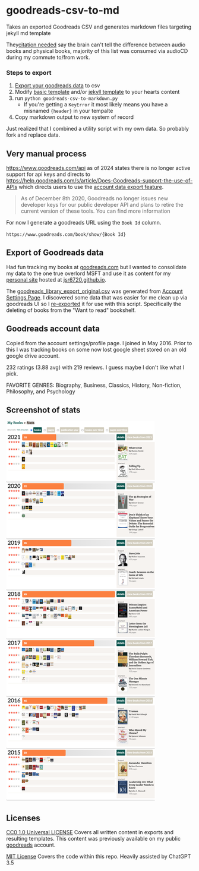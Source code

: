 # goodreads-csv-to-md

Takes an exported Goodreads CSV and generates markdown files targeting jekyll md template

They[citation needed](https://xkcd.com/285/) say the brain can't tell the difference between audio books and physical books, majority of this list was consumed via audioCD during my commute to/from work.

### Steps to export

1. [Export your goodreads data](#export-of-goodreads-data) to csv
2. Modify [basic template](/md-template.md) and/or [jekyll template](/jekyll-template.md) to your hearts content
3. run ```python goodreads-csv-to-markdown.py```
    * If you're getting a ```KeyError``` it most likely means you have a misnamed ```{header}``` in your tempalte
4. Copy markdown output to new system of record

Just realized that I combined a utility script with my own data. So probably fork and replace data.

## Very manual process

https://www.goodreads.com/api as of 2024 states there is no longer active support for api keys and directs to https://help.goodreads.com/s/article/Does-Goodreads-support-the-use-of-APIs which directs users to use the [account data export feature](#export-of-goodreads-data).

> As of December 8th 2020, Goodreads no longer issues new developer keys for our public developer API and plans to retire the current version of these tools. You can find more information 

For now I generate a goodreads URL using the `Book Id` column.

`https://www.goodreads.com/book/show/{Book Id}`

## Export of Goodreads data

Had fun tracking my books at [goodreads.com](https://www.goodreads.com) but I wanted to consolidate my data to the one true overlord MSFT and use it as content for my [personal site](https://jsrowe.com) hosted at [jsr6720.github.io](https://github.com/jsr6720/jsr6720.github.io).

The [goodreads_library_export_original.csv](./goodreads_library_export_original.csv) was generated from [Account Settings Page](https://help.goodreads.com/s/article/How-do-I-get-a-copy-of-my-data-from-Goodreads). I discovered some data that was easier for me clean up via goodreads UI so I [re-exported](./goodreads_library_export.csv) it for use with this script. Specifically the deleting of books from the "Want to read" bookshelf.

## Goodreads account data

Copied from the account settings/profile page. I joined in May 2016. Prior to this I was tracking books on some now lost google sheet stored on an old google drive account.

232 ratings (3.88 avg) with 219 reviews. I guess maybe I don't like what I pick.

FAVORITE GENRES: Biography, Business, Classics, History, Non-fiction, Philosophy, and Psychology

## Screenshot of stats

![good read stats from account overview page](good-read-stats.png)

## Licenses

[CC0 1.0 Universal LICENSE](/LICENSE) Covers all written content in exports and resulting templates. This content was previously available on my public [goodreads](https://www.goodreads.com) account.

[MIT License](/CODE-LICENSE) Covers the code within this repo. Heavily assisted by ChatGPT 3.5